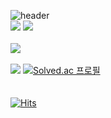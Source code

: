 ![header](https://capsule-render.vercel.app/api?type=waving&color=auto&height=200&section=header&text=GuGu%20Github!&fontSize=90)<br>
<img src="https://img.shields.io/badge/Python-14354C?style=for-the-badge&logo=python&logoColor=white">
<img src="https://img.shields.io/badge/JavaScript-F7DF1E?style=for-the-badge&logo=JavaScript&logoColor=white"><br><br>
<img src="https://github-readme-stats.vercel.app/api/top-langs/?username=GuGu1231&layout=compact"><br><br>
<img src="https://github-readme-stats.vercel.app/api?username=GuGu1231&show_icons=true">
[![Solved.ac
프로필](http://mazassumnida.wtf/api/v2/generate_badge?boj=ssd6335)](https://solved.ac/ssd6335)<br><br><br>
[![Hits](https://hits.seeyoufarm.com/api/count/incr/badge.svg?url=https%3A%2F%2Fgithub.com%2FGuGu1231%2Fhit-counter&count_bg=%2379C83D&title_bg=%23555555&icon=&icon_color=%23E7E7E7&title=hits&edge_flat=false)](https://hits.seeyoufarm.com)

<!--
**GuGu1231/GuGu1231** is a ✨ _special_ ✨ repository because its `README.md` (this file) appears on your GitHub profile.

Here are some ideas to get you started:

- 🔭 I’m currently working on ...
- 🌱 I’m currently learning ...
- 👯 I’m looking to collaborate on ...
- 🤔 I’m looking for help with ...
- 💬 Ask me about ...
- 📫 How to reach me: ...
- 😄 Pronouns: ...
- ⚡ Fun fact: ...
-->
